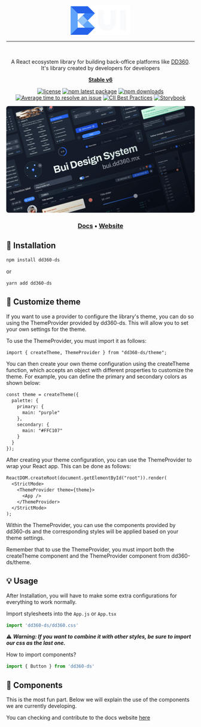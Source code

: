 
<div align="center">
<img src="./assets/logo-light.svg" alt="BUI logo">
<hr />
<br/>

A React ecosystem library for building back-office platforms like [DD360](https://dd360.mx/). <br/>
It's library created by developers for developers 
<br/>

**[Stable v6](https://bui.dd360.mx/)**

[![license](https://img.shields.io/badge/license-MIT-blue.svg)](https://github.com/dd3tech/bui)
[![npm latest package](https://img.shields.io/npm/v/dd360-ds/latest.svg)](https://www.npmjs.com/package/dd360-ds)
[![npm downloads](https://img.shields.io/npm/dm/dd360-ds)](https://www.npmjs.com/package/dd360-ds)
[![Average time to resolve an issue](https://isitmaintained.com/badge/resolution/dd3tech/bui.svg)](https://isitmaintained.com/project/dd3tech/bui 'Average time to resolve an issue')
[![CII Best Practices](https://bestpractices.coreinfrastructure.org/projects/7584/badge)](https://bestpractices.coreinfrastructure.org/projects/7584)
[![Storybook](https://raw.githubusercontent.com/storybooks/brand/master/badge/badge-storybook.svg)](https://main--62ffec7466615c40c8dbe435.chromatic.com)


<p>
  <a href="https://bui.dd360.mx/" rel="noopener" target="_blank"><img style="border-radius:6px" src="./assets/bui-components-dark.png" alt="BUI components"></a>
</p>

<h3>
  <a rel="noopener" target="_blank" href="https://bui.dd360.mx/docs/get-started/getting-started">Docs</a> &bull;
  <a rel="noopener" target="_blank" href="https://bui.dd360.mx">Website</a>
</h3>

</div>

## 📲 Installation

```bash
npm install dd360-ds
```

or

```bash
yarn add dd360-ds
```

## 💅 Customize theme

If you want to use a provider to configure the library's theme, you can do so using the ThemeProvider provided by dd360-ds. This will allow you to set your own settings for the theme.

To use the ThemeProvider, you must import it as follows:

```tsx
import { createTheme, ThemeProvider } from "dd360-ds/theme";
```

You can then create your own theme configuration using the createTheme function, which accepts an object with different properties to customize the theme. For example, you can define the primary and secondary colors as shown below:

```tsx
const theme = createTheme({
  palette: {
    primary: {
      main: "purple"
    },
    secondary: {
      main: "#FFC107"
    }
  }
});
```

After creating your theme configuration, you can use the ThemeProvider to wrap your React app. This can be done as follows:

```tsx
ReactDOM.createRoot(document.getElementById("root")).render(
  <StrictMode>
    <ThemeProvider theme={theme}>
      <App />
    </ThemeProvider>
  </StrictMode>
);
```

Within the ThemeProvider, you can use the components provided by dd360-ds and the corresponding styles will be applied based on your theme settings.

Remember that to use the ThemeProvider, you must import both the createTheme component and the ThemeProvider component from dd360-ds/theme.

## 💡 Usage

After Installation, you will have to make some extra configurations for everything to work normally.

Import stylesheets into the `App.js` or `App.tsx`

```js
import 'dd360-ds/dd360.css'
```

⚠️ ***Warning: If you want to combine it with other styles, be sure to import our css as the last one.***


How to import components?

```jsx
import { Button } from 'dd360-ds'
```

## 🔫 Components

This is the most fun part. Below we will explain the use of the components we are currently developing.

You can checking and contribute to the docs website [here](https://github.com/dd3tech/bui-docs)

